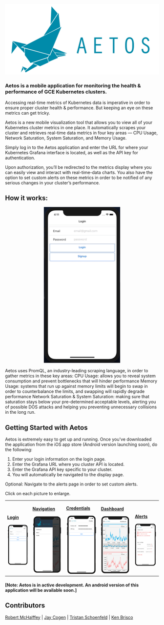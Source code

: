 ![Aetos](assets/aetos-logo-horiz.jpg)

### Aetos is a mobile application for monitoring the health & performance of GCE Kubernetes clusters.

Accessing real-time metrics of Kubernetes data is imperative in order to ensure proper cluster health & performance. But keeping an eye on these metrics can get tricky.

Aetos is a new mobile visualization tool that allows you to view all of your Kubernetes cluster metrics in one place. It automatically scrapes your cluster and retrieves real-time data metrics in four key areas — CPU Usage, Network Saturation, System Saturation, and Memory Usage.

Simply log in to the Aetos application and enter the URL for where your Kubernetes Grafana interface is located, as well as the API key for authentication.

Upon authorization, you’ll be redirected to the metrics display where you can easily view and interact with real-time-data charts. You also have the option to set custom alerts on these metrics in order to be notified of any serious changes in your cluster’s performance.


## How it works:

<div style="margin: 0 auto; width: 250px;"><img src ="./assets/aetos-demo.gif" /></div>

Aetos uses PromQL, an industry-leading scraping language, in order to gather metrics in these key areas:
CPU Usage: allows you to reveal system consumption and prevent bottlenecks that will hinder performance
Memory Usage: systems that run up against memory limits will begin to swap in order to counterbalance the limits, and swapping will rapidly degrade performance
Network Saturation & System Saturation: making sure that saturation stays below your pre-determined acceptable levels, alerting you of possible DOS attacks and helping you preventing unnecessary collisions in the long run.

## Getting Started with Aetos
Aetos is extremely easy to get up and running. Once you've downloaded the application from the iOS app store (Android version launching soon), do the following:

1. Enter your login information on the login page.
2. Enter the Grafana URL where you cluster API is located.
3. Enter the Grafana API key specific to your cluster.
4. You will automatically be navigated to the display page.

Optional: Navigate to the alerts page in order to set custom alerts.

Click on each picture to enlarge.

<table style="width:100%">
<tr>

  <td>
    <a href="assets/login.jpg">
    <p><b>Login</b></p>
    <img src="assets/login.jpg" width="170">
    </a>
  </td>

  <td>
    <a href="assets/side-nav.jpg">
    <p><b>Navigation</b></p>
    <img src="assets/side-nav.jpg" width="170">
    </a>
  </td>

  <td>
    <a href="assets/profile.jpg">
    <p><b>Credentials</b></p>
    <img src="assets/profile.jpg" width="170">
    </a>
  </td>

  <td>
    <a href="assets/dashboard.jpg">
    <p><b>Dashboard</b></p>
    <img src="assets/dashboard.jpg" width="170">
    </a>
  </td>
  

  <td>
    <a href="assets/alerts.jpg">
    <p><b>Alerts</b></p>
    <img src="assets/alerts.jpg" width="170">
    </a>
  </td>

</tr>
</table>

#### [Note: Aetos is in active development. An android version of this application will be available soon.]

## Contributors

[Robert McHalffey](https://github.com/calffey) | [Jay Cogen](https://github.com/JayCogen44) | [Tristan Schoenfeld](https://github.com/trischoe) | [Ken Brisco](https://github.com/Kenneth-Brisco)

